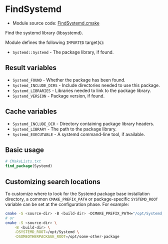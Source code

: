 <!-- This is auto-generated file. -->
# FindSystemd

* Module source code: [FindSystemd.cmake](https://github.com/petk/php-build-system/blob/master/cmake/cmake/modules/FindSystemd.cmake)

Find the systemd library (libsystemd).

Module defines the following `IMPORTED` target(s):

* `Systemd::Systemd` - The package library, if found.

## Result variables

* `Systemd_FOUND` - Whether the package has been found.
* `Systemd_INCLUDE_DIRS` - Include directories needed to use this package.
* `Systemd_LIBRARIES` - Libraries needed to link to the package library.
* `Systemd_VERSION` - Package version, if found.

## Cache variables

* `Systemd_INCLUDE_DIR` - Directory containing package library headers.
* `Systemd_LIBRARY` - The path to the package library.
* `Systemd_EXECUTABLE` - A systemd command-line tool, if available.

## Basic usage

```cmake
# CMakeLists.txt
find_package(Systemd)
```

## Customizing search locations

To customize where to look for the Systemd package base
installation directory, a common `CMAKE_PREFIX_PATH` or
package-specific `SYSTEMD_ROOT` variable can be set at
the configuration phase. For example:

```sh
cmake -S <source-dir> -B <build-dir> -DCMAKE_PREFIX_PATH="/opt/Systemd;/opt/some-other-package"
# or
cmake -S <source-dir> \
    -B <build-dir> \
    -DSYSTEMD_ROOT=/opt/Systemd \
    -DSOMEOTHERPACKAGE_ROOT=/opt/some-other-package
```
